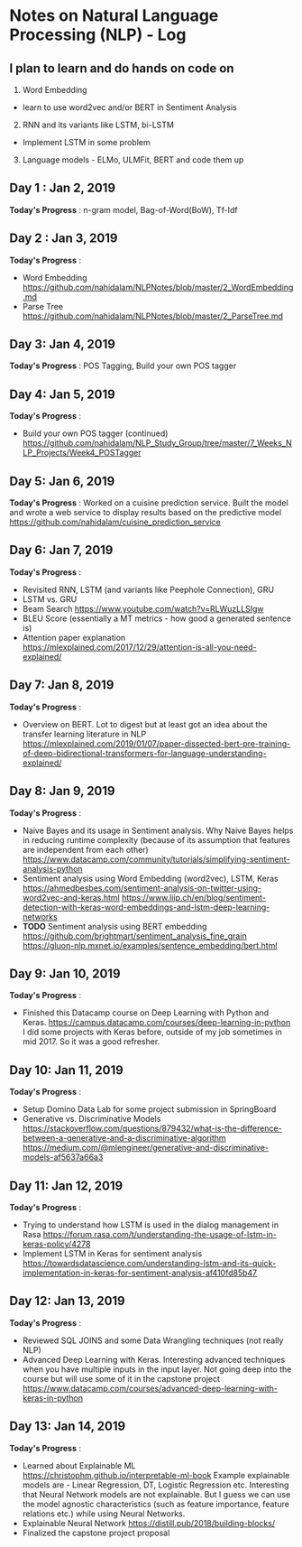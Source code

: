 # Notes on Natural Language Processing (NLP) - Log

## I plan to learn and do hands on code on
1. Word Embedding
  - learn to use word2vec and/or BERT in Sentiment Analysis
2. RNN and its variants like LSTM, bi-LSTM
  - Implement LSTM in some problem
3. Language models - ELMo, ULMFit, BERT  and code them up

## Day 1 : Jan 2, 2019

**Today's Progress** : n-gram model, Bag-of-Word(BoW), Tf-Idf

## Day 2 : Jan 3, 2019

**Today's Progress** :
- Word Embedding https://github.com/nahidalam/NLPNotes/blob/master/2_WordEmbedding.md
- Parse Tree https://github.com/nahidalam/NLPNotes/blob/master/2_ParseTree.md

## Day 3: Jan 4, 2019

**Today's Progress** : POS Tagging, Build your own POS tagger

## Day 4: Jan 5, 2019
**Today's Progress** :
- Build your own POS tagger (continued) https://github.com/nahidalam/NLP_Study_Group/tree/master/7_Weeks_NLP_Projects/Week4_POSTagger

## Day 5: Jan 6, 2019
**Today's Progress** : Worked on a cuisine prediction service. Built the model and wrote a web service to display results based on the predictive model https://github.com/nahidalam/cuisine_prediction_service

## Day 6: Jan 7, 2019
**Today's Progress** :

- Revisited RNN, LSTM (and variants like Peephole Connection), GRU
- LSTM vs. GRU
- Beam Search https://www.youtube.com/watch?v=RLWuzLLSIgw
- BLEU Score (essentially a MT metrics - how good a generated sentence is)
- Attention paper explanation https://mlexplained.com/2017/12/29/attention-is-all-you-need-explained/

## Day 7: Jan 8, 2019
**Today's Progress** :
- Overview on BERT. Lot to digest but at least got an idea about the transfer learning literature in NLP https://mlexplained.com/2019/01/07/paper-dissected-bert-pre-training-of-deep-bidirectional-transformers-for-language-understanding-explained/

## Day 8: Jan 9, 2019
**Today's Progress** :
- Naive Bayes and its usage in Sentiment analysis. Why Naive Bayes helps in reducing runtime complexity (because of its assumption that features are independent from each other) https://www.datacamp.com/community/tutorials/simplifying-sentiment-analysis-python
- Sentiment analysis using Word Embedding (word2vec), LSTM, Keras  https://ahmedbesbes.com/sentiment-analysis-on-twitter-using-word2vec-and-keras.html
https://www.liip.ch/en/blog/sentiment-detection-with-keras-word-embeddings-and-lstm-deep-learning-networks
- **TODO** Sentiment analysis using BERT embedding https://github.com/brightmart/sentiment_analysis_fine_grain
https://gluon-nlp.mxnet.io/examples/sentence_embedding/bert.html

## Day 9: Jan 10, 2019
**Today's Progress** :
- Finished this Datacamp course on Deep Learning with Python and Keras. https://campus.datacamp.com/courses/deep-learning-in-python
I did some projects with Keras before, outside of my job sometimes in mid 2017. So it was a good refresher.

## Day 10: Jan 11, 2019
**Today's Progress** :
- Setup Domino Data Lab for some project submission in SpringBoard
- Generative vs. Discriminative Models
https://stackoverflow.com/questions/879432/what-is-the-difference-between-a-generative-and-a-discriminative-algorithm
https://medium.com/@mlengineer/generative-and-discriminative-models-af5637a66a3

## Day 11: Jan 12, 2019
**Today's Progress** :
- Trying to understand how LSTM is used in the dialog management in Rasa https://forum.rasa.com/t/understanding-the-usage-of-lstm-in-keras-policy/4278
- Implement LSTM in Keras for sentiment analysis https://towardsdatascience.com/understanding-lstm-and-its-quick-implementation-in-keras-for-sentiment-analysis-af410fd85b47

## Day 12: Jan 13, 2019
**Today's Progress** :
- Reviewed SQL JOINS and some Data Wrangling techniques (not really NLP)
- Advanced Deep Learning with Keras. Interesting advanced techniques when you have multiple inputs in the input layer. Not going deep into the course but will use some of it in the capstone project https://www.datacamp.com/courses/advanced-deep-learning-with-keras-in-python

## Day 13: Jan 14, 2019
**Today's Progress** :
- Learned about Explainable ML https://christophm.github.io/interpretable-ml-book
Example explainable models are - Linear Regression, DT, Logistic Regression etc. Interesting that Neural Network models are not explainable. But I guess we can use the model agnostic characteristics (such as feature importance, feature relations etc.) while using Neural Networks.
- Explainable Neural Network https://distill.pub/2018/building-blocks/
- Finalized the capstone project proposal

